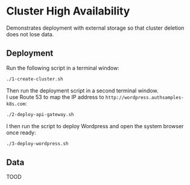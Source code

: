 # Cluster High Availability

Demonstrates deployment with external storage so that cluster deletion does not lose data.

## Deployment

Run the following script in a terminal window:

```bash
./1-create-cluster.sh
```

Then run the deployment script in a second terminal window.\
I use Route 53 to map the IP address to `http://wordpress.authsamples-k8s.com`:

```bash
./2-deploy-api-gateway.sh
```

I then run the script to deploy Wordpress and open the system browser once ready:

```bash
./3-deploy-wordpress.sh
```

## Data

TOOD
